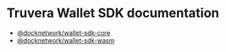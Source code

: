 # Truvera Wallet SDK documentation

- [@docknetwork/wallet-sdk-core](./api/core.md)
- [@docknetwork/wallet-sdk-wasm](./api/wasm.md)
